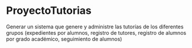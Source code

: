 # ProyectoTutorias
Generar un sistema que genere y administre las tutorías de los diferentes grupos (expedientes por alumnos, registro de tutores, registro de alumnos por grado académico, seguimiento de alumnos)
